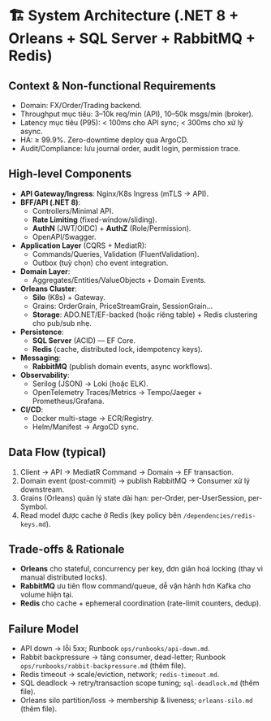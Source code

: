 # 🏗️ System Architecture (.NET 8 + Orleans + SQL Server + RabbitMQ + Redis)

## Context & Non-functional Requirements
- Domain: FX/Order/Trading backend.
- Throughput mục tiêu: 3–10k req/min (API), 10–50k msgs/min (broker).
- Latency mục tiêu (P95): < 100ms cho API sync; < 300ms cho xử lý async.
- HA: ≥ 99.9%. Zero-downtime deploy qua ArgoCD.
- Audit/Compliance: lưu journal order, audit login, permission trace.

## High-level Components
- **API Gateway/Ingress**: Nginx/K8s Ingress (mTLS → API).
- **BFF/API (.NET 8)**:
  - Controllers/Minimal API.
  - **Rate Limiting** (fixed-window/sliding).
  - **AuthN** (JWT/OIDC) + **AuthZ** (Role/Permission).
  - OpenAPI/Swagger.
- **Application Layer** (CQRS + MediatR):
  - Commands/Queries, Validation (FluentValidation).
  - Outbox (tuỳ chọn) cho event integration.
- **Domain Layer**:
  - Aggregates/Entities/ValueObjects + Domain Events.
- **Orleans Cluster**:
  - **Silo** (K8s) + Gateway.
  - Grains: OrderGrain, PriceStreamGrain, SessionGrain…
  - **Storage**: ADO.NET/EF-backed (hoặc riêng table) + Redis clustering cho pub/sub nhẹ.
- **Persistence**:
  - **SQL Server** (ACID) — EF Core.
  - **Redis** (cache, distributed lock, idempotency keys).
- **Messaging**:
  - **RabbitMQ** (publish domain events, async workflows).
- **Observability**:
  - Serilog (JSON) → Loki (hoặc ELK).
  - OpenTelemetry Traces/Metrics → Tempo/Jaeger + Prometheus/Grafana.
- **CI/CD**:
  - Docker multi-stage → ECR/Registry.
  - Helm/Manifest → ArgoCD sync.

## Data Flow (typical)
1. Client → API → MediatR Command → Domain → EF transaction.
2. Domain event (post-commit) → publish RabbitMQ → Consumer xử lý downstream.
3. Grains (Orleans) quản lý state dài hạn: per-Order, per-UserSession, per-Symbol.
4. Read model được cache ở Redis (key policy bên `/dependencies/redis-keys.md`).

## Trade-offs & Rationale
- **Orleans** cho stateful, concurrency per key, đơn giản hoá locking (thay vì manual distributed locks).
- **RabbitMQ** ưu tiên flow command/queue, dễ vận hành hơn Kafka cho volume hiện tại.
- **Redis** cho cache + ephemeral coordination (rate-limit counters, dedup).

## Failure Model
- API down → lỗi 5xx; Runbook `ops/runbooks/api-down.md`.
- Rabbit backpressure → tăng consumer, dead-letter; Runbook `ops/runbooks/rabbit-backpressure.md` (thêm file).
- Redis timeout → scale/eviction, network; `redis-timeout.md`.
- SQL deadlock → retry/transaction scope tuning; `sql-deadlock.md` (thêm file).
- Orleans silo partition/loss → membership & liveness; `orleans-silo.md` (thêm file).
